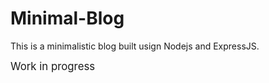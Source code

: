# Minimal-Blog
This is a minimalistic blog built usign Nodejs and ExpressJS.

<span style="font-size: larger;">Work in progress</span>
